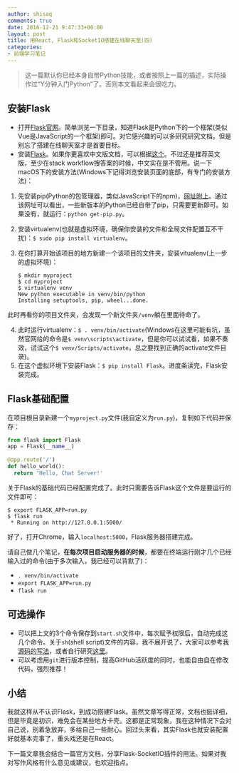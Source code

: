 ```yaml
---
author: shisaq
comments: true
date: 2016-12-21 9:47:33+00:00
layout: post
title: 用React, Flask和SocketIO搭建在线聊天室(四)
categories:
- 前端学习笔记
---
```


> 这一篇默认你已经本身自带Python技能，或者按照上一篇的描述，实际操作过“Y分钟入门Python”了。否则本文看起来会很吃力。
 
## 安装Flask

 * 打开[Flask官网](http://flask.pocoo.org/docs/0.11/)。简单浏览一下目录，知道Flask是Python下的一个框架(类似Vue是JavaScript的一个框架)即可。对它感兴趣的可以多研究研究文档，但是别忘了搭建在线聊天室才是首要目标。
 * 安装[Flask](http://flask.pocoo.org/docs/0.11/installation/#installation)。如果你更喜欢中文版文档，可以根据[这个](http://docs.jinkan.org/docs/flask/)。不过还是推荐英文版，至少在stack workflow搜答案的时候，中文实在是不管用。说一下macOS下的安装方法(Windows下记得浏览安装页面的底部，有专门的安装方法)：
  1. 先安装pip(Python的包管理器，类似JavaScript下的npm)，[网址附上](https://pip.pypa.io/en/stable/installing/)。通过该网址可以看出，一些新版本的Python已经自带了pip，只需要更新即可。如果没有，就运行：`python get-pip.py`。
  2. 安装virtualenv(也就是虚拟环境，确保你安装的文件和全局文件配置互不干扰)：`$ sudo pip install virtualenv`。
  3. 在你打算开始该项目的地方新建一个该项目的文件夹，安装vitualenv(上一步的虚拟环境)：

     ```
     $ mkdir myproject
     $ cd myproject
     $ virtualenv venv
     New python executable in venv/bin/python
     Installing setuptools, pip, wheel...done.
     ```

  此时再看你的项目文件夹，会发现一个新文件夹`/venv`躺在里面待命了。

  4. 此时运行virtualenv：`$ . venv/bin/activate`(Windows在这里可能有坑，虽然官网给的命令是`$ venv\scripts\activate`，但是你可以试试看，如果不奏效，试试这个`$ venv/Scripts/activate`，总之要找到正确的activate文件目录)。
  5. 在这个虚拟环境下安装Flask：`$ pip install Flask`。进度条读完，Flask安装完成。

## Flask基础配置

在项目根目录新建一个`myproject.py`文件(我自定义为`run.py`)，复制如下代码并保存：

```python
from flask import Flask
app = Flask(__name__)
    
@app.route('/')
def hello_world():
  return 'Hello, Chat Server!'
```

关于Flask的基础代码已经配置完成了。此时只需要告诉Flask这个文件是要运行的文件即可：

```
$ export FLASK_APP=run.py
$ flask run
 * Running on http://127.0.0.1:5000/
```

好了，打开Chrome，输入`localhost:5000`，Flask服务器搭建完成。

请自己做几个笔记，**在每次项目启动服务器的时候**，都要在终端运行刚才几个已经输入过的命令(由于多次输入，我已经可以背默了)：

* `. venv/bin/activate`
* `export FLASK_APP=run.py`
* `flask run`

## 可选操作

* 可以把上文的3个命令保存到`start.sh`文件中，每次赋予权限后，自动完成这几个命令。关于`sh`(shell script)文件的内容，我不展开说了，大家可以参考我[源码的写法](https://github.com/shisaq/chat-server/blob/master/run.sh)，或者自行研究[这里](http://linuxcommand.org/wss0010.php)。
* 可以考虑用`git`进行版本控制，提高GitHub活跃度的同时，也能自由自在修改代码，强烈推荐！

## 小结

我就这样从不认识Flask，到成功搭建Flask。虽然文章写得正常，文档也挺详细，但是毕竟是初识，难免会在某些地方卡壳。这都是正常现象，我在这种情况下会对自己说，别着急放弃，多给自己一些耐心。回过头来看，其实Flask也就安装配置好就基本完事了，重头戏还是在React。

下一篇文章我会结合一篇官方文档，分享Flask-SocketIO插件的用法。如果对我对写作风格有什么意见或建议，也欢迎指点。